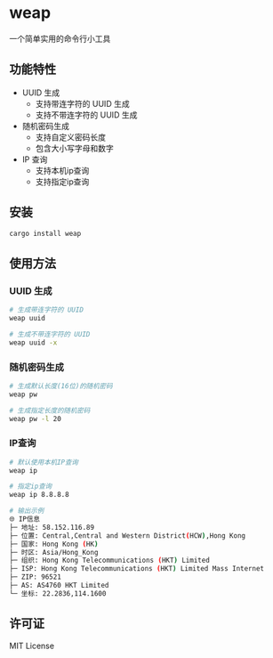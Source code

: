 # weap

一个简单实用的命令行小工具

## 功能特性

- UUID 生成
  - 支持带连字符的 UUID 生成
  - 支持不带连字符的 UUID 生成
- 随机密码生成
  - 支持自定义密码长度
  - 包含大小写字母和数字
- IP 查询
  - 支持本机ip查询
  - 支持指定ip查询

## 安装

```bash
cargo install weap
```

## 使用方法

### UUID 生成

```bash
# 生成带连字符的 UUID
weap uuid

# 生成不带连字符的 UUID
weap uuid -x
```

### 随机密码生成

```bash
# 生成默认长度(16位)的随机密码
weap pw

# 生成指定长度的随机密码
weap pw -l 20
```

### IP查询

```bash
# 默认使用本机IP查询
weap ip

# 指定ip查询
weap ip 8.8.8.8

# 输出示例
🌐 IP信息
├─ 地址: 58.152.116.89
├─ 位置: Central,Central and Western District(HCW),Hong Kong
├─ 国家: Hong Kong (HK)
├─ 时区: Asia/Hong_Kong
├─ 组织: Hong Kong Telecommunications (HKT) Limited
├─ ISP: Hong Kong Telecommunications (HKT) Limited Mass Internet
├─ ZIP: 96521
├─ AS: AS4760 HKT Limited
└─ 坐标: 22.2836,114.1600

```

## 许可证

MIT License 